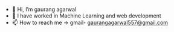 - 👋 Hi, I’m gaurang agarwal
- 👀 I have worked in  Machine Learning and web development
- 📫 How to reach me -> gmail- gaurangagarwal557@gmail.com

<!---
gaurang557/gaurang557 is a ✨ special ✨ repository because its `README.md` (this file) appears on your GitHub profile.
You can click the Preview link to take a look at your changes.
--->
